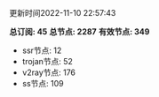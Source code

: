 更新时间2022-11-10 22:57:43

**总订阅: 45**
**总节点: 2287**
**有效节点: 349**
- ssr节点: 12
- trojan节点: 52
- v2ray节点: 176
- ss节点: 109
